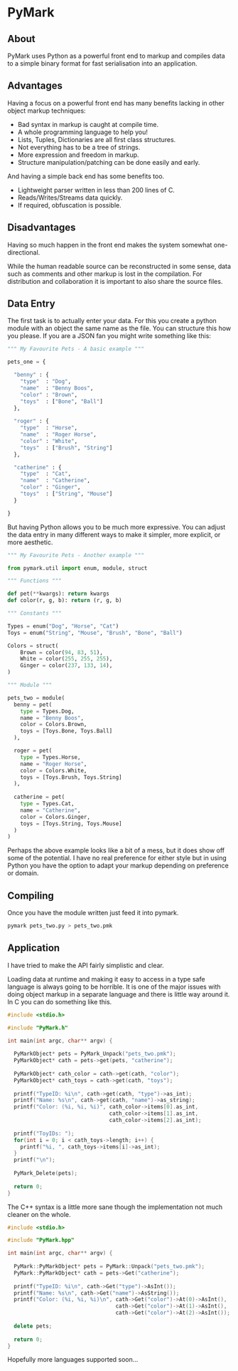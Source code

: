 PyMark
======

About
-----

PyMark uses Python as a powerful front end to markup and compiles data to a simple binary format for fast serialisation into an application.


Advantages
----------

Having a focus on a powerful front end has many benefits lacking in other object markup techniques:
	
* Bad syntax in markup is caught at compile time.
* A whole programming language to help you!
* Lists, Tuples, Dictionaries are all first class structures.
* Not everything has to be a tree of strings.
* More expression and freedom in markup.
* Structure manipulation/patching can be done easily and early.

And having a simple back end has some benefits too.

* Lightweight parser written in less than 200 lines of C.
* Reads/Writes/Streams data quickly.
* If required, obfuscation is possible.

	
Disadvantages
-------------

Having so much happen in the front end makes the system somewhat one-directional.

While the human readable source can be reconstructed in some sense, data such as comments and other markup is lost in the compilation. For distribution and collaboration it is important to also share the source files.


Data Entry 
----------

The first task is to actually enter your data. For this you create a python module with an object the same name as the file. You can structure this how you please. If you are a JSON fan you might write something like this:

```python
""" My Favourite Pets - A basic example """

pets_one = {

  "benny" : {
    "type"  : "Dog",
    "name"  : "Benny Boos",
    "color" : "Brown",
    "toys"  : ["Bone", "Ball"]
  },
  
  "roger" : {
    "type"  : "Horse",
    "name"  : "Roger Horse",
    "color" : "White",
    "toys"  : ["Brush", "String"]
  },

  "catherine" : {
    "type"  : "Cat",
    "name"  : "Catherine",
    "color" : "Ginger",
    "toys"  : ["String", "Mouse"]
  }

}
```

But having Python allows you to be much more expressive. You can adjust the data entry in many different ways to make it simpler, more explicit, or more aesthetic.

```python
""" My Favourite Pets - Another example """

from pymark.util import enum, module, struct

""" Functions """

def pet(**kwargs): return kwargs
def color(r, g, b): return (r, g, b)

""" Constants """

Types = enum("Dog", "Horse", "Cat")
Toys = enum("String", "Mouse", "Brush", "Bone", "Ball")

Colors = struct(
    Brown = color(94, 83, 51),
    White = color(255, 255, 255),
    Ginger = color(237, 133, 14),
)

""" Module """

pets_two = module(
  benny = pet(
    type = Types.Dog,
    name = "Benny Boos",
    color = Colors.Brown,
    toys = [Toys.Bone, Toys.Ball]
  ),

  roger = pet(
    type = Types.Horse,
    name = "Roger Horse",
    color = Colors.White,
    toys = [Toys.Brush, Toys.String]
  ),
  
  catherine = pet(
    type = Types.Cat,
    name = "Catherine",
    color = Colors.Ginger, 
    toys = [Toys.String, Toys.Mouse]
  )
)
```

Perhaps the above example looks like a bit of a mess, but it does show off some of the potential. I have no real preference for either style but in using Python you have the option to adapt your markup depending on preference or domain.


Compiling
---------

Once you have the module written just feed it into pymark.

```sh
pymark pets_two.py > pets_two.pmk
```


Application
-----------

I have tried to make the API fairly simplistic and clear.

Loading data at runtime and making it easy to access in a type safe language is always going to be horrible. It is one of the major issues with doing object markup in a separate language and there is little way around it. In C you can do something like this.

```c
#include <stdio.h>

#include "PyMark.h"

int main(int argc, char** argv) {
  
  PyMarkObject* pets = PyMark_Unpack("pets_two.pmk");
  PyMarkObject* cath = pets->get(pets, "catherine");
  
  PyMarkObject* cath_color = cath->get(cath, "color");
  PyMarkObject* cath_toys = cath->get(cath, "toys");
  
  printf("TypeID: %i\n", cath->get(cath, "type")->as_int);
  printf("Name: %s\n", cath->get(cath, "name")->as_string);
  printf("Color: (%i, %i, %i)", cath_color->items[0].as_int, 
                                cath_color->items[1].as_int, 
                                cath_color->items[2].as_int);
  
  printf("ToyIDs: ");
  for(int i = 0; i < cath_toys->length; i++) {
    printf("%i, ", cath_toys->items[i]->as_int);
  }
  printf("\n");
  
  PyMark_Delete(pets);
  
  return 0;
}
```

The C++ syntax is a little more sane though the implementation not much cleaner on the whole.

```c++
#include <stdio.h>

#include "PyMark.hpp"

int main(int argc, char** argv) {
  
  PyMark::PyMarkObject* pets = PyMark::Unpack("pets_two.pmk");
  PyMark::PyMarkObject* cath = pets->Get("catherine");
  
  printf("TypeID: %i\n", cath->Get("type")->AsInt());
  printf("Name: %s\n", cath->Get("name")->AsString());
  printf("Color: (%i, %i, %i)\n", cath->Get("color")->At(0)->AsInt(), 
                                  cath->Get("color")->At(1)->AsInt(), 
                                  cath->Get("color")->At(2)->AsInt());
  
  delete pets;
  
  return 0;
}

```

Hopefully more languages supported soon...

